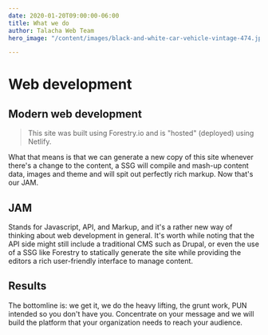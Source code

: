 ```yaml
---
date: 2020-01-20T09:00:00-06:00
title: What we do
author: Talacha Web Team
hero_image: "/content/images/black-and-white-car-vehicle-vintage-474.jpg"

---
```

# Web development

## Modern web development

> This site was built using Forestry.io and is "hosted" (deployed) using Netlify.

What that means is that we can generate a new copy of this site whenever there's a change to the content, a SSG will compile and mash-up content data, images and theme and will spit out perfectly rich markup. Now that's our JAM.

## JAM

Stands for Javascript, API, and Markup, and it's a rather new way of thinking about web development in general. It's worth while noting that the API side might still include a traditional CMS such as Drupal, or even the use of a SSG like Forestry to statically generate the site while providing the editors a rich user-friendly interface to manage content.

## Results

The bottomline is: we get it, we do the heavy lifting, the grunt work, PUN intended so you don't have you. Concentrate on your message and we will build the platform that your organization needs to reach your audience.